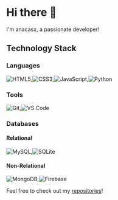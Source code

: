 # Hi there 👋

I'm anacasx, a passionate developer!

## Technology Stack

### Languages
![HTML5](https://img.shields.io/badge/HTML5-E34F26?style=for-the-badge&logo=html5&logoColor=white),![CSS3](https://img.shields.io/badge/CSS3-1572B6?style=for-the-badge&logo=css3&logoColor=white),![JavaScript](https://img.shields.io/badge/JavaScript-F7DF1E?style=for-the-badge&logo=javascript&logoColor=black),![Python](https://img.shields.io/badge/Python-3776AB?style=for-the-badge&logo=python&logoColor=white)

### Tools
![Git](https://img.shields.io/badge/Git-F05032?style=for-the-badge&logo=git&logoColor=white),![VS Code](https://img.shields.io/badge/VS%20Code-007ACC?style=for-the-badge&logo=visual%20studio%20code&logoColor=white)

### Databases
#### Relational
![MySQL](https://img.shields.io/badge/MySQL-4479A1?style=for-the-badge&logo=mysql&logoColor=white),![SQLite](https://img.shields.io/badge/SQLite-003B57?style=for-the-badge&logo=sqlite&logoColor=white)

#### Non-Relational
![MongoDB](https://img.shields.io/badge/MongoDB-47A248?style=for-the-badge&logo=mongodb&logoColor=white),![Firebase](https://img.shields.io/badge/Firebase-FFCA28?style=for-the-badge&logo=firebase&logoColor=white)


Feel free to check out my [repositories](https://github.com/anacasx?tab=repositories)!
